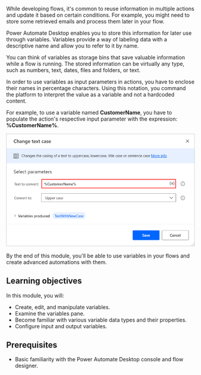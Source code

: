 While developing flows, it's common to reuse information in multiple actions and update it based on certain conditions. For example, you might need to store some retrieved emails and process them later in your flow.

Power Automate Desktop enables you to store this information for later use through variables. Variables provide a way of labeling data with a descriptive name and allow you to refer to it by name.

You can think of variables as storage bins that save valuable information while a flow is running. The stored information can be virtually any type, such as numbers, text, dates, files and folders, or text.

In order to use variables as input parameters in actions, you have to enclose their names in percentage characters. Using this notation, you command the platform to interpret the value as a variable and not a hardcoded content.

For example, to use a variable named **CustomerName**, you have to populate the action's respective input parameter with the expression: **%CustomerName%**.

![Screenshot of a variable used as an action parameter.](..\media\variables-precentage-notation.png)

By the end of this module, you'll be able to use variables in your flows and create advanced automations with them.

## Learning objectives

In this module, you will:

- Create, edit, and manipulate variables.
- Examine the variables pane.
- Become familiar with various variable data types and their properties.
- Configure input and output variables.

## Prerequisites

- Basic familiarity with the Power Automate Desktop console and flow designer.
